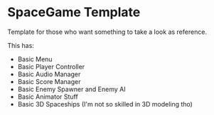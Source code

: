 # SpaceGame Template

Template for those who want something to take a look as reference.

This has:

* Basic Menu
* Basic Player Controller
* Basic Audio Manager
* Basic Score Manager
* Basic Enemy Spawner and Enemy AI
* Basic Animator Stuff
* Basic 3D Spaceships (I'm not so skilled in 3D modeling tho)
